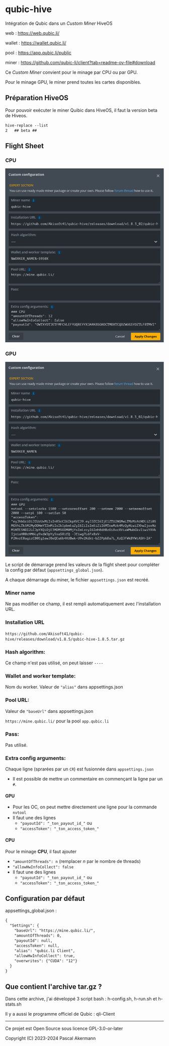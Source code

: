 # qubic-hive

Intégration de Qubic dans un *Custom Miner* HiveOS

web : https://web.qubic.li/

wallet : https://wallet.qubic.li/

pool : https://app.qubic.li/public

miner : https://github.com/qubic-li/client?tab=readme-ov-file#download

Ce *Custom Miner* convient pour le minage par CPU ou par GPU.

Pour le minage GPU, le miner prend toutes les cartes disponibles.



## Préparation HiveOS

Pour pouvoir exécuter le miner Quibic dans HiveOS, il faut la version beta de Hiveos.

```
hive-replace --list
2   ## beta ##
```



## Flight Sheet

### CPU
![Flight Sheet CPU](/img/FlightSheetCPU.png)

### GPU
![Flight Sheet GPU](/img/FlightSheetGPU.png)

Le script de démarrage prend les valeurs de la flight sheet pour compléter la config par défaut (`appsettings_global.json`).

A chaque démarrage du miner, le fichier `appsettings.json` est recréé.

### Miner name

Ne pas modifier ce champ, il est rempli automatiquement avec l'installation URL.

### Installation URL

`https://github.com/Akisoft41/qubic-hive/releases/download/v1.8.5/qubic-hive-1.8.5.tar.gz`

### Hash algorithm:

Ce champ n'est pas utilisé, on peut laisser `----`

### Wallet and worker template:

Nom du worker. Valeur de `"alias"` dans appsettings.json

### Pool URL:

Valeur de `"baseUrl"` dans appsettings.json

`https://mine.qubic.li/` pour la pool `app.qubic.li`

### Pass:

Pas utilisé.

### Extra config arguments:

Chaque ligne (sprarées par un `CR`) est fusionnée dans `appsettings.json`

- Il est possible de mettre un commentaire en commençant la ligne par un `#`.

#### GPU
- Pour les OC, on peut mettre directement une ligne pour la commande `nvtool`
- Il faut une des lignes 
  - `"payoutId": "_ton_payout_id_"` ou 
  - `"accessToken": "_ton_access_token_"`

#### CPU
Pour le minage **CPU**, il faut ajouter 
- `"amountOfThreads": n` (remplacer *n* par le nombre de threads)
- `"allowHwInfoCollect": false`
- Il faut une des lignes
  - `"payoutId": "_ton_payout_id_"` ou 
  - `"accessToken": "_ton_access_token_"`

## Configuration par défaut

appsettings_global.json :
```
{
  "Settings": {
    "baseUrl": "https://mine.qubic.li/",
    "amountOfThreads": 0,
    "payoutId": null,
    "accessToken": null,
    "alias": "qubic.li Client",
    "allowHwInfoCollect": true,
    "overwrites": {"CUDA": "12"}
  }
}
```



## Que contient l'archive tar.gz ?

Dans cette archive, j'ai développé 3 script bash : h-config.sh, h-run.sh et h-stats.sh

Il y a aussi le programme officiel de Qubic : qli-Client


______________

Ce projet est Open Source sous licence GPL-3.0-or-later

Copyright (C) 2023-2024 Pascal Akermann
